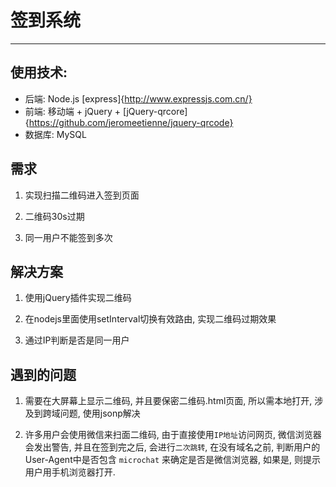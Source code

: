 # 签到系统
***
## 使用技术:

- 后端: Node.js [express]{http://www.expressjs.com.cn/}
- 前端: 移动端 + jQuery + [jQuery-qrcore]{https://github.com/jeromeetienne/jquery-qrcode}
- 数据库: MySQL

## 需求

1. 实现扫描二维码进入签到页面

2. 二维码30s过期

3. 同一用户不能签到多次

## 解决方案

1. 使用jQuery插件实现二维码

2. 在nodejs里面使用setInterval切换有效路由, 实现二维码过期效果

3. 通过IP判断是否是同一用户

## 遇到的问题

1. 需要在大屏幕上显示二维码, 并且要保密二维码.html页面, 所以需本地打开, 涉及到跨域问题, 使用jsonp解决

2. 许多用户会使用微信来扫面二维码, 由于直接使用`IP地址`访问网页, 微信浏览器会发出警告, 并且在签到完之后, 会进行`二次跳转`, 在没有域名之前, 判断用户的User-Agent中是否包含 `microchat` 来确定是否是微信浏览器, 如果是, 则提示用户用手机浏览器打开.
